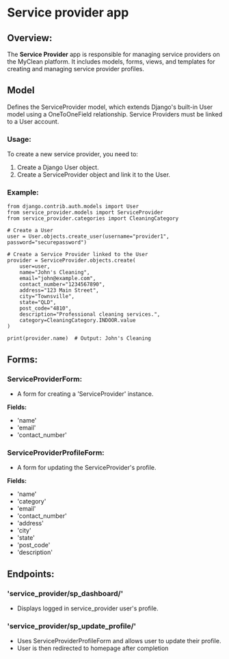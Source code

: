 # Service provider app

## Overview:
The **Service Provider** app is responsible for managing service providers on the MyClean platform. It includes models, forms, views, and templates for creating and managing service provider profiles.

## Model
Defines the ServiceProvider model, which extends Django's built-in User model using a OneToOneField relationship. 
Service Providers must be linked to a User account.

### Usage:
To create a new service provider, you need to:
1. Create a Django User object.
2. Create a ServiceProvider object and link it to the User.

### Example:
```
from django.contrib.auth.models import User
from service_provider.models import ServiceProvider
from service_provider.categories import CleaningCategory

# Create a User
user = User.objects.create_user(username="provider1", password="securepassword")

# Create a Service Provider linked to the User
provider = ServiceProvider.objects.create(
    user=user,
    name="John's Cleaning",
    email="john@example.com",
    contact_number="1234567890",
    address="123 Main Street",
    city="Townsville",
    state="QLD",
    post_code="4810",
    description="Professional cleaning services.",
    category=CleaningCategory.INDOOR.value
)

print(provider.name)  # Output: John's Cleaning
```

## Forms:
### ServiceProviderForm:
- A form for creating a 'ServiceProvider' instance.

**Fields:**
- 'name' 
- 'email' 
- 'contact_number'

### ServiceProviderProfileForm:
- A form for updating the ServiceProvider's profile.

**Fields:**
- 'name'
- 'category'
- 'email'
- 'contact_number'
- 'address'
- 'city'
- 'state'
- 'post_code'
- 'description'


## Endpoints:
### 'service_provider/sp_dashboard/'
- Displays logged in service_provider user's profile.

### 'service_provider/sp_update_profile/'
- Uses ServiceProviderProfileForm and allows user to update their profile.
- User is then redirected to homepage after completion

